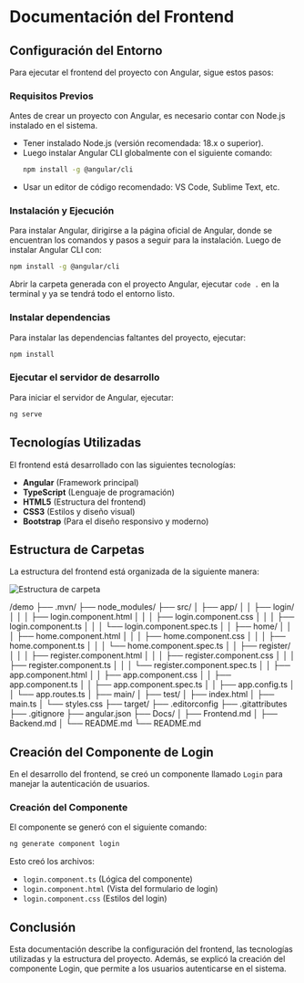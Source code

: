 # Documentación del Frontend

## Configuración del Entorno

Para ejecutar el frontend del proyecto con Angular, sigue estos pasos:

### Requisitos Previos
Antes de crear un proyecto con Angular, es necesario contar con Node.js instalado en el sistema.

- Tener instalado Node.js (versión recomendada: 18.x o superior).
- Luego instalar Angular CLI globalmente con el siguiente comando:
  ```sh
  npm install -g @angular/cli
  ```
- Usar un editor de código recomendado: VS Code, Sublime Text, etc.

### Instalación y Ejecución
Para instalar Angular, dirigirse a la página oficial de Angular, donde se encuentran los comandos y pasos a seguir para la instalación. Luego de instalar Angular CLI con:
```sh
npm install -g @angular/cli
```
Abrir la carpeta generada con el proyecto Angular, ejecutar `code .` en la terminal y ya se tendrá todo el entorno listo.

### Instalar dependencias
Para instalar las dependencias faltantes del proyecto, ejecutar:
```sh
npm install
```

### Ejecutar el servidor de desarrollo
Para iniciar el servidor de Angular, ejecutar:
```sh
ng serve
```

## Tecnologías Utilizadas
El frontend está desarrollado con las siguientes tecnologías:

- **Angular** (Framework principal)
- **TypeScript** (Lenguaje de programación)
- **HTML5** (Estructura del frontend)
- **CSS3** (Estilos y diseño visual)
- **Bootstrap** (Para el diseño responsivo y moderno)

## Estructura de Carpetas
La estructura del frontend está organizada de la siguiente manera:

![Estructura de carpeta](/demo/demo/Captura%20de%20pantalla%202025-03-13%20161708.png "Estructura de carpeta")

/demo
├── .mvn/
├── node_modules/
├── src/
│   ├── app/
│   │   ├── login/
│   │   │   ├── login.component.html
│   │   │   ├── login.component.css
│   │   │   ├── login.component.ts
│   │   │   └── login.component.spec.ts
│   │   ├── home/
│   │   │   ├── home.component.html
│   │   │   ├── home.component.css
│   │   │   ├── home.component.ts
│   │   │   └── home.component.spec.ts
│   │   ├── register/
│   │   │   ├── register.component.html
│   │   │   ├── register.component.css
│   │   │   ├── register.component.ts
│   │   │   └── register.component.spec.ts
│   │   ├── app.component.html
│   │   ├── app.component.css
│   │   ├── app.component.ts
│   │   ├── app.component.spec.ts
│   │   ├── app.config.ts
│   │   └── app.routes.ts
│   ├── main/
│   ├── test/
│   ├── index.html
│   ├── main.ts
│   └── styles.css
├── target/
├── .editorconfig
├── .gitattributes
├── .gitignore
├── angular.json
├── Docs/
│   ├── Frontend.md
│   ├── Backend.md
│   └── README.md
└── README.md

## Creación del Componente de Login
En el desarrollo del frontend, se creó un componente llamado `Login` para manejar la autenticación de usuarios.

### Creación del Componente
El componente se generó con el siguiente comando:
```sh
ng generate component login
```
Esto creó los archivos:
- `login.component.ts` (Lógica del componente)
- `login.component.html` (Vista del formulario de login)
- `login.component.css` (Estilos del login)

## Conclusión
Esta documentación describe la configuración del frontend, las tecnologías utilizadas y la estructura del proyecto. Además, se explicó la creación del componente Login, que permite a los usuarios autenticarse en el sistema.
